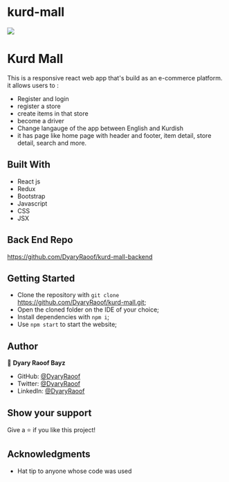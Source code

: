 # kurd-mall

![](https://img.shields.io/badge/Microverse-blueviolet)

# Kurd Mall

This is a responsive react web app that's build as an e-commerce platform. it allows users to : 
- Register and login
- register a store
- create items in that store
- become a driver
- Change langauge of the app between English and Kurdish
- it has page like home page with header and footer, item detail, store detail, search and more.

<!-- ![screenshot](./screenshot1.png) -->

<!-- ![screenshot](./screenshot2.png) -->

## Built With

- React js
- Redux
- Bootstrap
- Javascript
- CSS
- JSX

## Back End Repo
https://github.com/DyaryRaoof/kurd-mall-backend

<!-- ## Live Demo
[Live Demo](https://objective-pasteur-0b310b.netlify.app/)

## Demo Video
[Demo Video](https://www.loom.com/share/6b894b02e57d472cb6eb2375e188fa11) -->

## Getting Started

- Clone the repository with `git clone` https://github.com/DyaryRaoof/kurd-mall.git;
- Open the cloned folder on the IDE of your choice;
- Install dependencies with `npm i`;
- Use `npm start` to start the website;
<!-- - Use `npm test` to run tests; -->

## Author
👤 **Dyary Raoof Bayz**

- GitHub: [@DyaryRaoof](https://github.com/DyaryRaoof)
- Twitter: [@DyaryRaoof](https://twitter.com/DyaryRaoof)
- LinkedIn: [@DyaryRaoof](https://linkedin.com/in/DyaryRaoof)


<!-- ## 🤝 Contributing

Contributions, issues, and feature requests are welcome!

Feel free to check the [issues page](https://github.com/DyaryRaoof/the-covid-datacenter/issues). -->

## Show your support

Give a ⭐️ if you like this project!

## Acknowledgments

- Hat tip to anyone whose code was used

<!-- ## 📝 License

This project is [MIT](./MIT.md) licensed. -->

